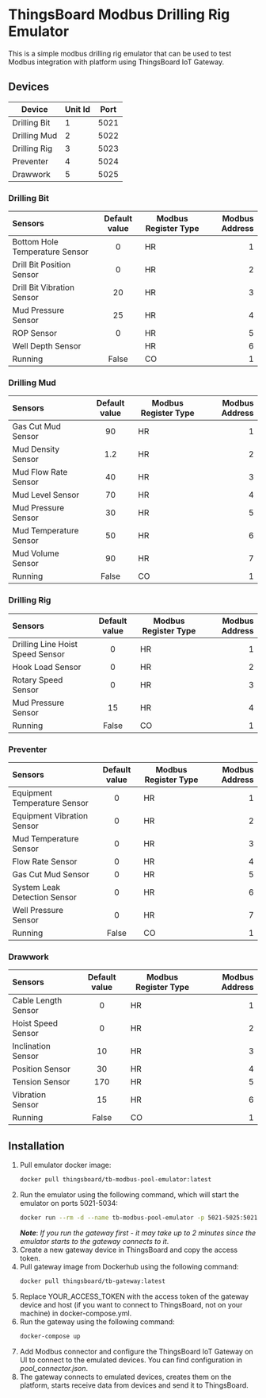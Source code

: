 # ThingsBoard Modbus Drilling Rig Emulator

This is a simple modbus drilling rig emulator that can be used to test Modbus integration with platform using
ThingsBoard IoT Gateway.

## Devices

| Device       | Unit Id | Port |
|--------------|:--------|:----:|
| Drilling Bit | 1       | 5021 |
| Drilling Mud | 2       | 5022 |
| Drilling Rig | 3       | 5023 |
| Preventer    | 4       | 5024 |
| Drawwork     | 5       | 5025 |

### Drilling Bit

| Sensors                        | Default value | Modbus Register Type | Modbus Address |
|:-------------------------------|:-------------:|----------------------|---------------:|
| Bottom Hole Temperature Sensor |       0       | HR                   |              1 |
| Drill Bit Position Sensor      |       0       | HR                   |              2 |
| Drill Bit Vibration Sensor     |      20       | HR                   |              3 |
| Mud Pressure Sensor            |      25       | HR                   |              4 |
| ROP Sensor                     |       0       | HR                   |              5 |
| Well Depth Sensor              |               | HR                   |              6 |
| Running                        |     False     | CO                   |              1 |

### Drilling Mud

| Sensors                | Default value | Modbus Register Type | Modbus Address |
|:-----------------------|:-------------:|----------------------|---------------:|
| Gas Cut Mud Sensor     |      90       | HR                   |              1 |
| Mud Density Sensor     |      1.2      | HR                   |              2 |
| Mud Flow Rate Sensor   |      40       | HR                   |              3 |
| Mud Level Sensor       |      70       | HR                   |              4 |
| Mud Pressure Sensor    |      30       | HR                   |              5 |
| Mud Temperature Sensor |      50       | HR                   |              6 |
| Mud Volume Sensor      |      90       | HR                   |              7 |
| Running                |     False     | CO                   |              1 |

### Drilling Rig

| Sensors                          | Default value | Modbus Register Type | Modbus Address |
|:---------------------------------|:-------------:|----------------------|---------------:|
| Drilling Line Hoist Speed Sensor |       0       | HR                   |              1 |
| Hook Load Sensor                 |       0       | HR                   |              2 |
| Rotary Speed Sensor              |       0       | HR                   |              3 |
| Mud Pressure Sensor              |      15       | HR                   |              4 |
| Running                          |     False     | CO                   |              1 |

### Preventer

| Sensors                      | Default value | Modbus Register Type | Modbus Address |
|:-----------------------------|:-------------:|----------------------|---------------:|
| Equipment Temperature Sensor |       0       | HR                   |              1 |
| Equipment Vibration Sensor   |       0       | HR                   |              2 |
| Mud Temperature Sensor       |       0       | HR                   |              3 |
| Flow Rate Sensor             |       0       | HR                   |              4 |
| Gas Cut Mud Sensor           |       0       | HR                   |              5 |
| System Leak Detection Sensor |       0       | HR                   |              6 |
| Well Pressure Sensor         |       0       | HR                   |              7 |
| Running                      |     False     | CO                   |              1 |

### Drawwork

| Sensors             | Default value | Modbus Register Type | Modbus Address |
|:--------------------|:-------------:|----------------------|---------------:|
| Cable Length Sensor |       0       | HR                   |              1 |
| Hoist Speed Sensor  |       0       | HR                   |              2 |
| Inclination Sensor  |      10       | HR                   |              3 |
| Position Sensor     |      30       | HR                   |              4 |
| Tension Sensor      |      170      | HR                   |              5 |
| Vibration Sensor    |      15       | HR                   |              6 |
| Running             |     False     | CO                   |              1 |

## Installation

1. Pull emulator docker image:
    ```bash
    docker pull thingsboard/tb-modbus-pool-emulator:latest
    ```
2. Run the emulator using the following command, which will start the emulator on ports 5021-5034:
    ```bash
    docker run --rm -d --name tb-modbus-pool-emulator -p 5021-5025:5021-5025 tb-modbus-pool-emulator
    ```
   ***Note***: *If you run the gateway first - it may take up to 2 minutes since the emulator starts to the gateway
   connects to it*.
3. Create a new gateway device in ThingsBoard and copy the access token.
4. Pull gateway image from Dockerhub using the following command:
    ```bash
    docker pull thingsboard/tb-gateway:latest
    ```
5. Replace YOUR_ACCESS_TOKEN with the access token of the gateway device and host (if you want to connect to
   ThingsBoard, not on your machine) in docker-compose.yml.
6. Run the gateway using the following command:
    ```bash
    docker-compose up
    ```
7. Add Modbus connector and configure the ThingsBoard IoT Gateway on UI to connect to the emulated devices. You can find
   configuration in *pool_connector.json*.
8. The gateway connects to emulated devices, creates them on the platform, starts receive data from devices and send it
   to ThingsBoard.

